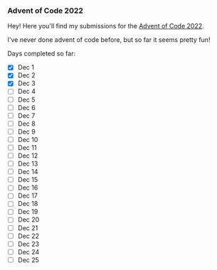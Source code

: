 ### Advent of Code 2022

Hey! Here you'll find my submissions for the [Advent of Code 2022](https://adventofcode.com/).

I've never done advent of code before, but so far it seems pretty fun!

Days completed so far:

- [x] Dec 1
- [x] Dec 2
- [x] Dec 3
- [ ] Dec 4
- [ ] Dec 5
- [ ] Dec 6
- [ ] Dec 7
- [ ] Dec 8
- [ ] Dec 9
- [ ] Dec 10
- [ ] Dec 11
- [ ] Dec 12
- [ ] Dec 13
- [ ] Dec 14
- [ ] Dec 15
- [ ] Dec 16
- [ ] Dec 17
- [ ] Dec 18
- [ ] Dec 19
- [ ] Dec 20
- [ ] Dec 21
- [ ] Dec 22
- [ ] Dec 23
- [ ] Dec 24
- [ ] Dec 25
